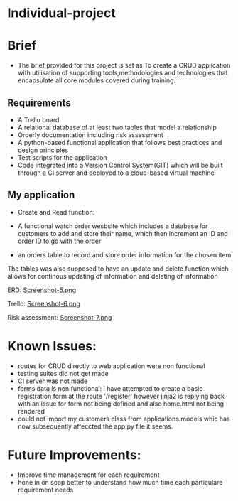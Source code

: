 # Individual-project
# Brief
- The brief provided for this project is set as To create a CRUD application with utilisation of supporting tools,methodologies and technologies that encapsulate all core modules
covered during training.

## Requirements
- A Trello board
- A relational database of at least two tables that model a relationship
- Orderly documentation including risk assessment
- A python-based functional application that follows best practices and design principles
- Test scripts for the application
- Code integrated into a Version Control System(GIT) which will be built through a CI server and deployed to a cloud-based virtual machine

## My application
- Create and Read function:
- A functional watch order wesbsite which includes a database for customers to add and store their name, which then increment an ID and order ID to go with the order

- an orders table to record and store order information for the chosen item

The tables was also supposed to have an update and delete function which allows for continous updating of information and deleting of information


ERD:
[Screenshot-5.png](https://postimg.cc/LhzP4RjH)

Trello:
[Screenshot-6.png](https://postimg.cc/hhkHxkyZ)

Risk assessment:
[Screenshot-7.png](https://postimg.cc/njNmZC6n)

# Known Issues:

- routes for CRUD directly to web application were non functional
- testing suites did not get made
- CI server was not made
- forms data is non functional: i have attempted to create a basic registration form at the route '/register' however jinja2 is replying back with an issue for form not being defined and also home.html not being rendered
- could not import my customers class from applications.models whic has now subsequently affeccted the app.py file it seems.
# Future Improvements:

- Improve time management for each requirement
- hone in on scop better to understand how much time each particulare requirement needs

